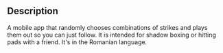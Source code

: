 ## Description

A mobile app that randomly chooses combinations of strikes and plays them out so you can just follow.
It is intended for shadow boxing or hitting pads with a friend. It's in the Romanian language.
